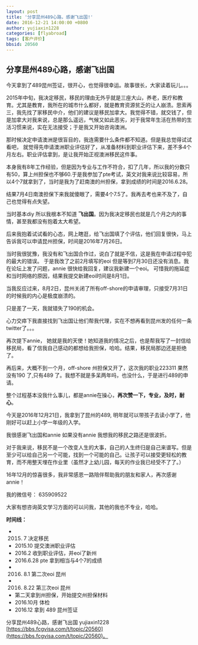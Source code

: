 ```yaml
---
layout: post
title: '分享昆州489心路，感谢飞出国!'
date: 2016-12-21 14:00:00 +0800
author: yujiaxin1228 
categories: [flyabroad]
tags: [客户评价]
bbsid: 20560
---
```


## 分享昆州489心路，感谢飞出国

今天拿到了489昆州签证，很开心，也觉得很幸运。故事很长，大家读着玩儿。。。

2015年中旬，我决定移民，移民的理由无外乎就是三座大山，养老，医疗和教育。尤其是教育，我所在的城市什么都好，就是教育资源贫乏的让人崩溃。思索再三，我先找了家移民中介，他们的建议是移民加拿大。我觉得不错，就交钱了，但是加拿大对我来说，总是那么遥远，气候又如此恶劣，对于我常年生活在热带的生活习惯来说，实在无法接受；于是我又开始咨询澳洲。

那时候决定申请澳洲是很盲目的，我连需要什么条件都不知道。但是我总觉得试试看吧， 就觉得先申请澳洲职业评估好了，从准备材料到职业评估下来，差不多4个月左右。职业评估拿到，是让我开始正视澳洲移民这件事。

本身我有8年工作经验，但是因为专业与工作不符合，扣了几年，所以我的分数只有50，算上州担保也不够60.于是我参加了pte考试，英文对我来说比较容易，所以4个7就拿到了，当时是我为了赶南澳的州担保，拿到成绩的时间是2016.6.28。

结果7月4日南澳担保下来我就傻眼了，需要4个7.5了。我再去考也来不及了，自己也觉得有点失望。

当时基本diy 所以我根本不知道 **飞出国**。因为我决定移民也就是几个月之内的事情，甚至我都没有抱着太大希望。

后来我抱着试试看的心态，网上瞎逛，给飞出国填了个评估，他们回复很快，马上告诉我可以申请昆州担保，时间是2016年7月26日。

当时我很犹豫，我没有和飞出国合作过，说白了就是不信，这是我在申请过程中犯的最大的错误。 于是我改了之前2月填写的eoi 但是等到7月30日还没有消息。我在论坛上发了问题，annie 很快给我回复，建议我新建一个eoi。 可惜我的拖延症和当时网络的原因，结果我提交新建eoi时间是8月1日。

当我反应过来，8月2日，昆州关闭了所有off-shore的申请审理，只接受7月31日的时候我的内心是极度崩溃的。

只是差了一天，我就错失了190的机会。

心力交瘁下我直接找到飞出国让他们帮我代理，实在不想再看到昆州发的任何一条twitter了。。。

再次提下annie， 她就是我的天使！她知道我的情况之后，也是帮我写了一封信给移民局，看了信我自己感动的都想给我担保，哈哈。结果，移民局那边还是拒绝了。

再后来，大概不到一个月，off-shore 州担保又开了，这次我的职业223311 果然没有190 了,只有489 了。我想不就是多呆两年吗，也没什么，于是进行489的申请。

整个过程基本没我什么事儿，都是annie在操心，**再次赞一下，专业，及时，耐心**。

今天是2016年12月21日，我拿到了昆州的489, 明年就可以带孩子去读小学了，他刚好可以赶上小学一年级的入学。

我很感谢飞出国和annie 如果没有annie 我想我的移民之路还是很波折。

对于我来说，移民不是一个改变人生的大事，自己的人生终归是自己来谱写。但是至少可以给自己另一个可能，找到一个可能的自己。让孩子可以接受更轻松的教育，而不用整天埋在作业里（虽然才上幼儿园，每天的作业我已经受不了了。）

16年12月的惊喜很多，我非常感恩一路陪伴帮助我的朋友和家人，再次感谢annie！ 

我的微信号： 635909522 

大家有想咨询英文学习方面的可以问我，其他的我也不专业，哈哈。

**时间线：**

- 2015. 7 决定移民
- 2015.10 提交澳洲职业评估
- 2016.2 收到职业评估，并eoi了新州
- 2016.6.28 pte 拿到相当与4个7的成绩
- 2016. 8.1 第二次eoi 昆州
- 2016. 8.22 第三次eoi 昆州
- 第二天拿到州担保，开始提交州担保材料
- 2016.10月 体检
- 2016.12 拿到 489 昆州签证

分享昆州489心路，感谢飞出国 yujiaxin1228 [https://bbs.fcgvisa.com/t/topic/20560](https://bbs.fcgvisa.com/t/topic/20560)。